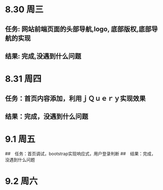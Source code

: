 # 8.30 周三
## 任务: 网站前端页面的头部导航,logo, 底部版权,底部导航的实现
## 结果: 完成,没遇到什么问题




# 8.31 周四
## 任务：首页内容添加，利用ｊＱｕｅｒｙ实现效果
## 结果：完成，没遇到什么问题




# 9.1 周五
##　任务：首页调试，bootstrap实现响应式，用户登录判断
##　结果：完成，没遇到什么问题

# 9.2 周六
